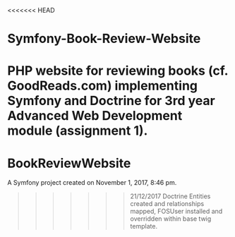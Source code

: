 <<<<<<< HEAD
# Symfony-Book-Review-Website
PHP website for reviewing books (cf. GoodReads.com) implementing Symfony and Doctrine for 3rd year Advanced Web Development module (assignment 1).
=======
BookReviewWebsite
=================

A Symfony project created on November 1, 2017, 8:46 pm.
>>>>>>> 21/12/2017 Doctrine Entities created and relationships mapped, FOSUser installed and overridden within base twig template.
